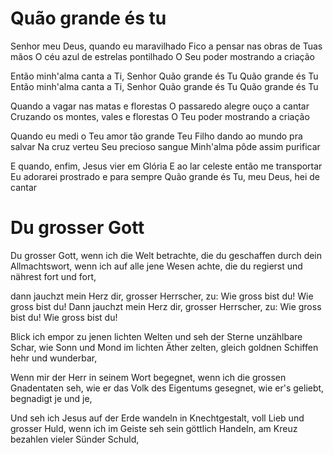 ﻿# Quão grande és tu

Senhor meu Deus, quando eu maravilhado
Fico a pensar nas obras de Tuas mãos
O céu azul de estrelas pontilhado
O Seu poder mostrando a criação

Então minh'alma canta a Ti, Senhor
Quão grande és Tu
Quão grande és Tu
Então minh'alma canta a Ti, Senhor
Quão grande és Tu
Quão grande és Tu

Quando a vagar nas matas e florestas
O passaredo alegre ouço a cantar
Cruzando os montes, vales e florestas
O Teu poder mostrando a criação

Quando eu medi o Teu amor tão grande
Teu Filho dando ao mundo pra salvar
Na cruz verteu Seu precioso sangue
Minh'alma pôde assim purificar

E quando, enfim, Jesus vier em Glória
E ao lar celeste então me transportar
Eu adorarei prostrado e para sempre
Quão grande és Tu, meu Deus, hei de cantar

# Du grosser Gott

Du grosser Gott, wenn ich die Welt betrachte, 
die du geschaffen durch dein Allmachtswort, 
wenn ich auf alle jene Wesen achte, 
die du regierst und nährest fort und fort,

dann jauchzt mein Herz dir, grosser Herrscher, zu:
Wie gross bist du! Wie gross bist du!
Dann jauchzt mein Herz dir, grosser Herrscher, zu:
Wie gross bist du! Wie gross bist du!

Blick ich empor zu jenen lichten Welten 
und seh der Sterne unzählbare Schar, 
wie Sonn und Mond im lichten Äther zelten, 
gleich goldnen Schiffen hehr und wunderbar,

Wenn mir der Herr in seinem Wort begegnet, 
wenn ich die grossen Gnadentaten seh, 
wie er das Volk des Eigentums gesegnet, 
wie er's geliebt, begnadigt je und je,

Und seh ich Jesus auf der Erde wandeln 
in Knechtgestalt, voll Lieb und grosser Huld, 
wenn ich im Geiste seh sein göttlich Handeln, 
am Kreuz bezahlen vieler Sünder Schuld,

